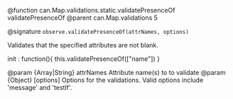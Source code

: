 @function can.Map.validations.static.validatePresenceOf validatePresenceOf
@parent can.Map.validations 5

@signature `observe.validatePresenceOf(attrNames, options)`

Validates that the specified attributes are not blank.

 init : function(){
   this.validatePresenceOf(["name"])
 }

@param {Array<String>|String} attrNames Attribute name(s) to to validate
@param {Object} [options] Options for the validations.  Valid options include 'message' and 'testIf'.